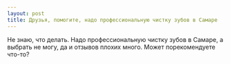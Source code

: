 ```yaml
---
layout: post 
title: Друзья, помогите, надо профессиональную чистку зубов в Самаре 
--- 
```

Не знаю, что делать. Надо профессиональную чистку зубов в Самаре, а выбрать не могу, да и отзывов плохих много. Может порекомендуете что-то?
